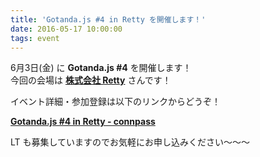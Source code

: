 ```yaml
---
title: 'Gotanda.js #4 in Retty を開催します！'
date: 2016-05-17 10:00:00
tags: event
---
```


6月3日(金) に **Gotanda.js #4** を開催します！  
今回の会場は [**株式会社 Retty**](https://retty.me/) さんです！

イベント詳細・参加登録は以下のリンクからどうぞ！

**[Gotanda.js #4 in Retty - connpass](http://gotandajs.connpass.com/event/30961/)**

LT も募集していますのでお気軽にお申し込みください〜〜〜
